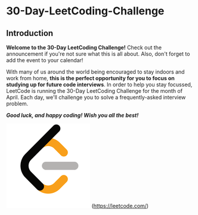 # 30-Day-LeetCoding-Challenge

## Introduction

**Welcome to the 30-Day LeetCoding Challenge!**
Check out the announcement if you're not sure what this is all about. Also, don't forget to add the event to your calendar!

With many of us around the world being encouraged to stay indoors and work from home, **this is the perfect opportunity for you to focus on studying up for future code interviews**. In order to help you stay focussed, LeetCode is running the 30-Day LeetCoding Challenge for the month of April. Each day, we'll challenge you to solve a frequently-asked interview problem.

**_Good luck, and happy coding! Wish you all the best!_**

![LeetCode Logo](logo.png)
(https://leetcode.com/)
